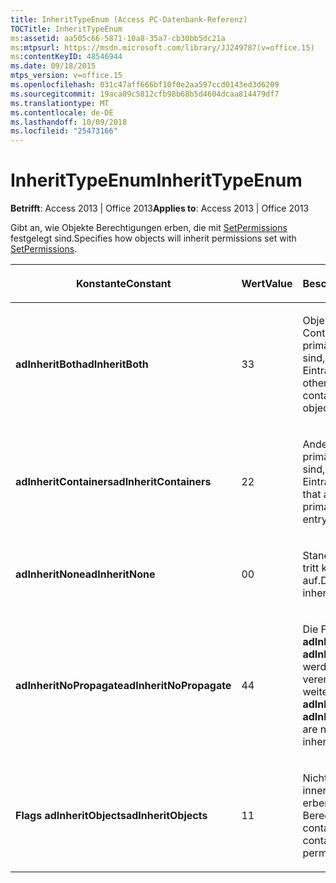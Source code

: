 ```yaml
---
title: InheritTypeEnum (Access PC-Datenbank-Referenz)
TOCTitle: InheritTypeEnum
ms:assetid: aa505c66-5871-10a8-35a7-cb30bb5dc21a
ms:mtpsurl: https://msdn.microsoft.com/library/JJ249787(v=office.15)
ms:contentKeyID: 48546944
ms.date: 09/18/2015
mtps_version: v=office.15
ms.openlocfilehash: 031c47aff666bf10f0e2aa597ccd0143ed3d6209
ms.sourcegitcommit: 19aca09c5812cfb98b68b5d4604dcaa814479df7
ms.translationtype: MT
ms.contentlocale: de-DE
ms.lasthandoff: 10/09/2018
ms.locfileid: "25473166"
---
```

# <a name="inherittypeenum"></a><span data-ttu-id="eaeb3-102">InheritTypeEnum</span><span class="sxs-lookup"><span data-stu-id="eaeb3-102">InheritTypeEnum</span></span>


<span data-ttu-id="eaeb3-103">**Betrifft**: Access 2013 | Office 2013</span><span class="sxs-lookup"><span data-stu-id="eaeb3-103">**Applies to**: Access 2013 | Office 2013</span></span>

<span data-ttu-id="eaeb3-104">Gibt an, wie Objekte Berechtigungen erben, die mit [SetPermissions](setpermissions-method-adox.md) festgelegt sind.</span><span class="sxs-lookup"><span data-stu-id="eaeb3-104">Specifies how objects will inherit permissions set with [SetPermissions](setpermissions-method-adox.md).</span></span>

<table>
<colgroup>
<col style="width: 33%" />
<col style="width: 33%" />
<col style="width: 33%" />
</colgroup>
<thead>
<tr class="header">
<th><p><span data-ttu-id="eaeb3-105">Konstante</span><span class="sxs-lookup"><span data-stu-id="eaeb3-105">Constant</span></span></p></th>
<th><p><span data-ttu-id="eaeb3-106">Wert</span><span class="sxs-lookup"><span data-stu-id="eaeb3-106">Value</span></span></p></th>
<th><p><span data-ttu-id="eaeb3-107">Beschreibung</span><span class="sxs-lookup"><span data-stu-id="eaeb3-107">Description</span></span></p></th>
</tr>
</thead>
<tbody>
<tr class="odd">
<td><p><span data-ttu-id="eaeb3-108"><strong>adInheritBoth</strong></span><span class="sxs-lookup"><span data-stu-id="eaeb3-108"><strong>adInheritBoth</strong></span></span></p></td>
<td><p><span data-ttu-id="eaeb3-109">3</span><span class="sxs-lookup"><span data-stu-id="eaeb3-109">3</span></span></p></td>
<td><p><span data-ttu-id="eaeb3-110">Objekte und andere Container, die im primären Objekt enthalten sind, erben den Eintrag.</span><span class="sxs-lookup"><span data-stu-id="eaeb3-110">Both objects and other containers contained by the primary object inherit the entry.</span></span></p></td>
</tr>
<tr class="even">
<td><p><span data-ttu-id="eaeb3-111"><strong>adInheritContainers</strong></span><span class="sxs-lookup"><span data-stu-id="eaeb3-111"><strong>adInheritContainers</strong></span></span></p></td>
<td><p><span data-ttu-id="eaeb3-112">2</span><span class="sxs-lookup"><span data-stu-id="eaeb3-112">2</span></span></p></td>
<td><p><span data-ttu-id="eaeb3-113">Andere Container, die im primären Objekt enthalten sind, erben den Eintrag.</span><span class="sxs-lookup"><span data-stu-id="eaeb3-113">Other containers that are contained by the primary object inherit the entry.</span></span></p></td>
</tr>
<tr class="odd">
<td><p><span data-ttu-id="eaeb3-114"><strong>adInheritNone</strong></span><span class="sxs-lookup"><span data-stu-id="eaeb3-114"><strong>adInheritNone</strong></span></span></p></td>
<td><p><span data-ttu-id="eaeb3-115">0</span><span class="sxs-lookup"><span data-stu-id="eaeb3-115">0</span></span></p></td>
<td><p><span data-ttu-id="eaeb3-p101">Standardeinstellung. Es tritt keine Vererbung auf.</span><span class="sxs-lookup"><span data-stu-id="eaeb3-p101">Default. No inheritance occurs.</span></span></p></td>
</tr>
<tr class="even">
<td><p><span data-ttu-id="eaeb3-118"><strong>adInheritNoPropagate</strong></span><span class="sxs-lookup"><span data-stu-id="eaeb3-118"><strong>adInheritNoPropagate</strong></span></span></p></td>
<td><p><span data-ttu-id="eaeb3-119">4</span><span class="sxs-lookup"><span data-stu-id="eaeb3-119">4</span></span></p></td>
<td><p><span data-ttu-id="eaeb3-120">Die Flags <strong>adInheritObjects</strong> und <strong>adInheritContainers</strong> werden nicht an einen vererbten Eintrag weitergeleitet.</span><span class="sxs-lookup"><span data-stu-id="eaeb3-120">The <strong>adInheritObjects</strong> and <strong>adInheritContainers</strong> flags are not propagated to an inherited entry.</span></span></p></td>
</tr>
<tr class="odd">
<td><p><span data-ttu-id="eaeb3-121"><strong>Flags adInheritObjects</strong></span><span class="sxs-lookup"><span data-stu-id="eaeb3-121"><strong>adInheritObjects</strong></span></span></p></td>
<td><p><span data-ttu-id="eaeb3-122">1</span><span class="sxs-lookup"><span data-stu-id="eaeb3-122">1</span></span></p></td>
<td><p><span data-ttu-id="eaeb3-123">Nicht-Container-Objekte innerhalb des Containers erben die Berechtigungen.</span><span class="sxs-lookup"><span data-stu-id="eaeb3-123">Non-container objects in the container inherit the permissions.</span></span></p></td>
</tr>
</tbody>
</table>

